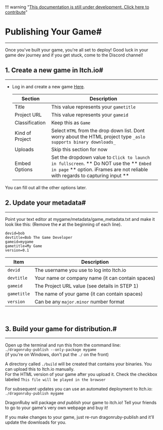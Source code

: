 !!! warning "[This documentation is still under development. Click here to contribute](https://github.com/ZMonk91/DragonRuby-Docs)"
# Publishing Your Game#
---
  Once you've built your game, you're all set to deploy! Good luck in
  your game dev journey and if you get stuck, come to the Discord
  channel!

## 1. Create a new game in Itch.io#
---

  - Log in and create a new game [Here](https://itch.io/game/new).

    |Section|Description|
    |--|--|
    |Title|This value represents your `gametitle`|
    |Project URL| This value represents your `gameid`|
    |Classification| Keep this as `Game`|
    |Kind of Project| Select `HTML` from the drop down list. Dont worry about the HTML project type `_aslo supports binary downloads_`|
    |Uploads| Skip this section for now|
    |Embed Options| Set the dropdown value to `Click to launch in fullscreen`. ** Do NOT use the **  ` Embed in page ` ** option. iFrames are not reliable with regards to capturing input **|

   You can fill out all the other options later.

## 2. Update your metadata#
---

   Point your text editor at mygame/metadata/game_metadata.txt and
   make it look like this: (Remove the `#` at the beginning of each line).

```
devid=bob
devtitle=Bob The Game Developer
gameid=mygame
gametitle=My Game
version=0.1
```
|Item|Description|
|--|--|
|`devid`|The username you use to log into Itch.io|
|`devtitle`|Your name or company name (it can contain spaces)|
|`gameid` |The Project URL value (see details in STEP 1)|
|`gametitle`|The name of your game (it can contain spaces)|
|`version` |Can be any `major.minor` number format|

<br>

## 3. Build your game for distribution.#
---

   Open up the terminal and run this from the command line:<br>
`./dragonruby-publish --only-package mygame`<br>
   (if you're on Windows, don't put the `./` on the front)

   A directory called `./build` will be created that contains your
   binaries. You can upload this to Itch.io manually. <br>For the HTML
   version of your game after you upload it. Check the checkbox labeled
   `This file will be played in the browser`

   For subsequent updates you can use an automated deployment to Itch.io:<br>
     `./dragonruby-publish mygame`

   DragonRuby will package _and publish_ your game to itch.io! Tell your
   friends to go to your game's very own webpage and buy it!

   If you make changes to your game, just re-run dragonruby-publish and it'll
   update the downloads for you.


